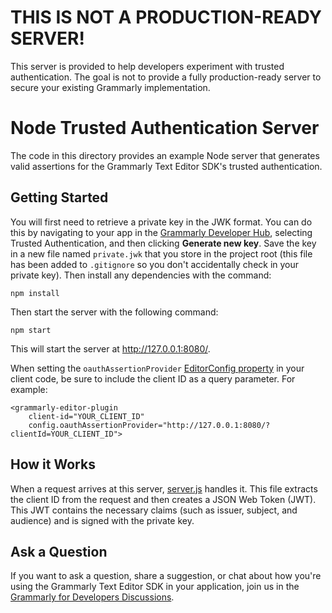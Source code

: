 # THIS IS NOT A PRODUCTION-READY SERVER!

This server is provided to help developers experiment with trusted authentication.  The goal is not to provide a fully production-ready server to secure your existing Grammarly implementation.

# Node Trusted Authentication Server

The code in this directory provides an example Node server that generates valid assertions for the Grammarly Text Editor SDK's trusted authentication.

## Getting Started

You will first need to retrieve a private key in the JWK format. You can do this by navigating to your app in the [Grammarly Developer Hub](https://developer.grammarly.com/apps), selecting Trusted Authentication, and then clicking **Generate new key**.  Save the key in a new file named `private.jwk` that you store in the project root (this file has been added to `.gitignore` so you don't accidentally check in your private key).  Then install any dependencies with the command:

    npm install

Then start the server with the following command:

    npm start

This will start the server at http://127.0.0.1:8080/.

When setting the `oauthAssertionProvider` [EditorConfig property](https://developer.grammarly.com/docs/api/editor-sdk/editorconfig) in your client code, be sure to include the client ID as a query parameter. For example:

```
​​<grammarly-editor-plugin
    client-id="YOUR_CLIENT_ID"
    config.oauthAssertionProvider="http://127.0.0.1:8080/?clientId=YOUR_CLIENT_ID">
```

## How it Works

When a request arrives at this server, [server.js](./server.js) handles it. This file extracts the client ID from the request and then creates a JSON Web Token (JWT). This JWT contains the necessary claims (such as issuer, subject, and audience) and is signed with the private key.

## Ask a Question

If you want to ask a question, share a suggestion, or chat about how you're using the Grammarly Text Editor SDK in your application, join us in the [Grammarly for Developers Discussions](https://github.com/grammarly/grammarly-for-developers/discussions).
